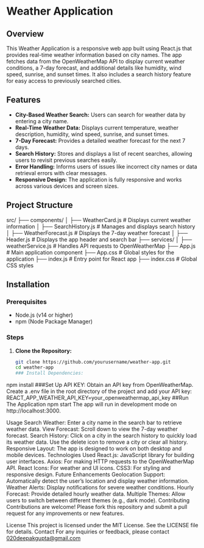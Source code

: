 # Weather Application

## Overview

This Weather Application is a responsive web app built using React.js that provides real-time weather information based on city names. The app fetches data from the OpenWeatherMap API to display current weather conditions, a 7-day forecast, and additional details like humidity, wind speed, sunrise, and sunset times. It also includes a search history feature for easy access to previously searched cities.

## Features

- **City-Based Weather Search:** Users can search for weather data by entering a city name.
- **Real-Time Weather Data:** Displays current temperature, weather description, humidity, wind speed, sunrise, and sunset times.
- **7-Day Forecast:** Provides a detailed weather forecast for the next 7 days.
- **Search History:** Stores and displays a list of recent searches, allowing users to revisit previous searches easily.
- **Error Handling:** Informs users of issues like incorrect city names or data retrieval errors with clear messages.
- **Responsive Design:** The application is fully responsive and works across various devices and screen sizes.

## Project Structure

src/ ├── components/ │ ├── WeatherCard.js # Displays current weather information │ ├── SearchHistory.js # Manages and displays search history │ ├── WeatherForecast.js # Displays the 7-day weather forecast │ ├── Header.js # Displays the app header and search bar ├── services/ │ ├── weatherService.js # Handles API requests to OpenWeatherMap ├── App.js # Main application component ├── App.css # Global styles for the application ├── index.js # Entry point for React app ├── index.css # Global CSS styles

## Installation

### Prerequisites

- Node.js (v14 or higher)
- npm (Node Package Manager)

### Steps

1. **Clone the Repository:**

   ```bash
   git clone https://github.com/yourusername/weather-app.git
   cd weather-app
   ### Install Dependencies:
npm install
###Set Up API KEY:
Obtain an API key from OpenWeatherMap.
Create a .env file in the root directory of the project and add your API key:
REACT_APP_WEATHER_API_KEY=your_openweathermap_api_key
##Run The Application
npm start
The app will run in development mode on http://localhost:3000.

Usage
Search Weather: Enter a city name in the search bar to retrieve weather data.
View Forecast: Scroll down to view the 7-day weather forecast.
Search History: Click on a city in the search history to quickly load its weather data. Use the delete icon to remove a city or clear all history.
Responsive Layout: The app is designed to work on both desktop and mobile devices.
Technologies Used
React.js: JavaScript library for building user interfaces.
Axios: For making HTTP requests to the OpenWeatherMap API.
React Icons: For weather and UI icons.
CSS3: For styling and responsive design.
Future Enhancements
Geolocation Support: Automatically detect the user’s location and display weather information.
Weather Alerts: Display notifications for severe weather conditions.
Hourly Forecast: Provide detailed hourly weather data.
Multiple Themes: Allow users to switch between different themes (e.g., dark mode).
Contributing
Contributions are welcome! Please fork this repository and submit a pull request for any improvements or new features.

License
This project is licensed under the MIT License. See the LICENSE file for details.
Contact
For any inquiries or feedback, please contact 020deepakgupta@gmail.com
